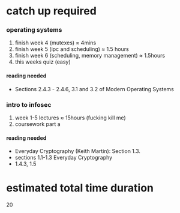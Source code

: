 # catch up required

### operating systems

1. finish week 4 (mutexes) ≈ 4mins
2. finish week 5 (ipc and scheduling) ≈ 1.5 hours
3. finish week 6 (scheduling, memory management) ≈ 1.5hours
4. this weeks quiz (easy)

#### reading needed

-   Sections 2.4.3 - 2.4.6, 3.1 and 3.2 of Modern Operating Systems

### intro to infosec

1. week 1-5 lectures ≈ 15hours (fucking kill me)
2. coursework part a

#### reading needed

-   Everyday Cryptography (Keith Martin): Section 1.3.
-   sections 1.1-1.3 Everyday Cryptography
-   1.4.3, 1.5

# estimated total time duration

20
